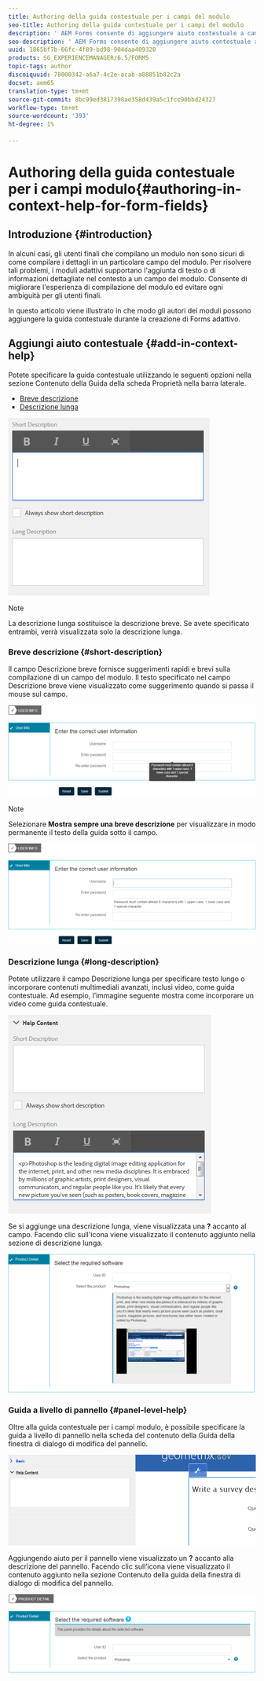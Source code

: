 ```yaml
---
title: Authoring della guida contestuale per i campi del modulo
seo-title: Authoring della guida contestuale per i campi del modulo
description: ' AEM Forms consente di aggiungere aiuto contestuale a campi e pannelli di moduli adattivi, come testo o contenuti multimediali avanzati, compresi i video.'
seo-description: ' AEM Forms consente di aggiungere aiuto contestuale a campi e pannelli di moduli adattivi, come testo o contenuti multimediali avanzati, compresi i video.'
uuid: 1865bf7b-66fc-4f89-bd98-904daa409320
products: SG_EXPERIENCEMANAGER/6.5/FORMS
topic-tags: author
discoiquuid: 78000342-a6a7-4c2e-acab-a88851b82c2a
docset: aem65
translation-type: tm+mt
source-git-commit: 8bc99ed3817398ae358d439a5c1fcc90bbd24327
workflow-type: tm+mt
source-wordcount: '393'
ht-degree: 1%

---
```



# Authoring della guida contestuale per i campi modulo{#authoring-in-context-help-for-form-fields}

## Introduzione {#introduction}

In alcuni casi, gli utenti finali che compilano un modulo non sono sicuri di come compilare i dettagli in un particolare campo del modulo. Per risolvere tali problemi, i moduli adattivi supportano l&#39;aggiunta di testo o di informazioni dettagliate nel contesto a un campo del modulo. Consente di migliorare l&#39;esperienza di compilazione del modulo ed evitare ogni ambiguità per gli utenti finali.

In questo articolo viene illustrato in che modo gli autori dei moduli possono aggiungere la guida contestuale durante la creazione di Forms adattivo.

## Aggiungi aiuto contestuale {#add-in-context-help}

Potete specificare la guida contestuale utilizzando le seguenti opzioni nella sezione Contenuto della Guida della scheda Proprietà nella barra laterale.

* [Breve descrizione](../../forms/using/authoring-in-field-help.md#p-short-description-p)
* [Descrizione lunga](../../forms/using/authoring-in-field-help.md#p-long-description-p)

![Guida contestuale per i campi modulo](assets/descriptions.png)

>[!NOTE]
>
>La descrizione lunga sostituisce la descrizione breve. Se avete specificato entrambi, verrà visualizzata solo la descrizione lunga.

### Breve descrizione {#short-description}

Il campo Descrizione breve fornisce suggerimenti rapidi e brevi sulla compilazione di un campo del modulo. Il testo specificato nel campo Descrizione breve viene visualizzato come suggerimento quando si passa il mouse sul campo.

![Breve descrizione dell&#39;aggiunta della guida contestuale per i campi modulo](assets/tooltip.png)

>[!NOTE]
>
>Selezionare **Mostra sempre una breve descrizione** per visualizzare in modo permanente il testo della guida sotto il campo.

![Guida contestuale permanente breve sotto il campo](assets/short1.png)

### Descrizione lunga {#long-description}

Potete utilizzare il campo Descrizione lunga per specificare testo lungo o incorporare contenuti multimediali avanzati, inclusi video, come guida contestuale. Ad esempio, l’immagine seguente mostra come incorporare un video come guida contestuale.

![Aggiunta di contenuti multimediali avanzati come aiuto contestuale per i campi modulo](assets/long-descriptions.png)

Se si aggiunge una descrizione lunga, viene visualizzata una **?** accanto al campo. Facendo clic sull&#39;icona viene visualizzato il contenuto aggiunto nella sezione di descrizione lunga.

![Esempio di aiuto contestuale per i rich media](assets/photoshop.png)

### Guida a livello di pannello {#panel-level-help}

Oltre alla guida contestuale per i campi modulo, è possibile specificare la guida a livello di pannello nella scheda del contenuto della Guida della finestra di dialogo di modifica del pannello.

![Aggiunta della guida contestuale a un pannello del modulo](assets/panel-level-help.png)

Aggiungendo aiuto per il pannello viene visualizzato un **?** accanto alla descrizione del pannello. Facendo clic sull’icona viene visualizzato il contenuto aggiunto nella sezione Contenuto della guida della finestra di dialogo di modifica del pannello.

![Esempio di aiuto contestuale a livello di pannello del modulo](assets/photoshop-1.png)

